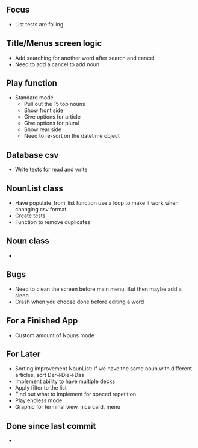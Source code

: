 ## Focus
- List tests are failing

## Title/Menus screen logic
- Add searching for another word after search and cancel
- Need to add a cancel to add noun

## Play function
- Standard mode
    - Pull out the 15 top nouns
    - Show front side
    - Give options for article
    - Give options for plural
    - Show rear side
    - Need to re-sort on the datetime object

## Database csv 
- Write tests for read and write

## NounList class
- Have populate_from_list function use a loop to make it work when changing csv format
- Create tests
- Function to remove duplicates

## Noun class
- 

## Bugs
- Need to clean the screen before main menu. But then maybe add a sleep
- Crash when you choose done before editing a word

## For a Finished App
- Custom amount of Nouns mode

## For Later
- Sorting improvement NounList: If we have the same noun with different articles, sort Der->Die->Das
- Implement ability to have multiple decks
- Apply filter to the list
- Find out what to implement for spaced repetition
- Play endless mode
- Graphic for terminal view, nice card, menu

## Done since last commit
- 